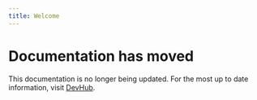 ```yaml
---
title: Welcome
---
```


# Documentation has moved

This documentation is no longer being updated. For the most up to date information, visit [DevHub](https://developer.gov.bc.ca/docs/default/component/aps-infra-platform-docs/).
